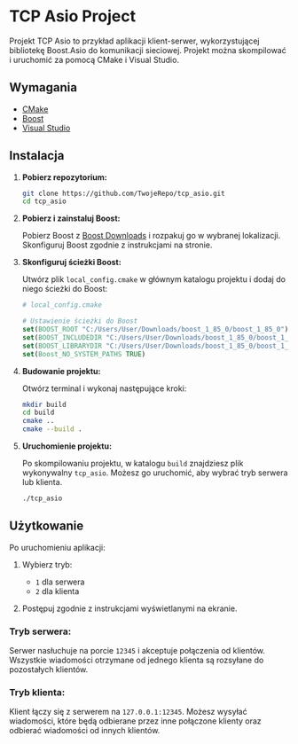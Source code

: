 # TCP Asio Project

Projekt TCP Asio to przykład aplikacji klient-serwer, wykorzystującej bibliotekę Boost.Asio do komunikacji sieciowej. Projekt można skompilować i uruchomić za pomocą CMake i Visual Studio.

## Wymagania

- [CMake](https://cmake.org/download/)
- [Boost](https://www.boost.org/users/download/)
- [Visual Studio](https://visualstudio.microsoft.com/)

## Instalacja

1. **Pobierz repozytorium:**

    ```sh
    git clone https://github.com/TwojeRepo/tcp_asio.git
    cd tcp_asio
    ```

2. **Pobierz i zainstaluj Boost:**

    Pobierz Boost z [Boost Downloads](https://www.boost.org/users/download/) i rozpakuj go w wybranej lokalizacji. Skonfiguruj Boost zgodnie z instrukcjami na stronie.

3. **Skonfiguruj ścieżki Boost:**

    Utwórz plik `local_config.cmake` w głównym katalogu projektu i dodaj do niego ścieżki do Boost:

    ```cmake
    # local_config.cmake

    # Ustawienie ścieżki do Boost
    set(BOOST_ROOT "C:/Users/User/Downloads/boost_1_85_0/boost_1_85_0")
    set(BOOST_INCLUDEDIR "C:/Users/User/Downloads/boost_1_85_0/boost_1_85_0")
    set(BOOST_LIBRARYDIR "C:/Users/User/Downloads/boost_1_85_0/boost_1_85_0/stage/lib")
    set(Boost_NO_SYSTEM_PATHS TRUE)
    ```

4. **Budowanie projektu:**

    Otwórz terminal i wykonaj następujące kroki:

    ```sh
    mkdir build
    cd build
    cmake ..
    cmake --build .
    ```

5. **Uruchomienie projektu:**

    Po skompilowaniu projektu, w katalogu `build` znajdziesz plik wykonywalny `tcp_asio`. Możesz go uruchomić, aby wybrać tryb serwera lub klienta.

    ```sh
    ./tcp_asio
    ```

## Użytkowanie

Po uruchomieniu aplikacji:

1. Wybierz tryb:
    - `1` dla serwera
    - `2` dla klienta

2. Postępuj zgodnie z instrukcjami wyświetlanymi na ekranie.

### Tryb serwera:

Serwer nasłuchuje na porcie `12345` i akceptuje połączenia od klientów. Wszystkie wiadomości otrzymane od jednego klienta są rozsyłane do pozostałych klientów.

### Tryb klienta:

Klient łączy się z serwerem na `127.0.0.1:12345`. Możesz wysyłać wiadomości, które będą odbierane przez inne połączone klienty oraz odbierać wiadomości od innych klientów.
